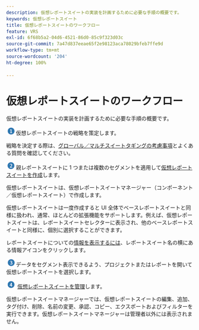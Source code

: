 ```yaml
---
description: 仮想レポートスイートの実装を計画するために必要な手順の概要です。
keywords: 仮想レポートスイート
title: 仮想レポートスイートのワークフロー
feature: VRS
exl-id: 6f68b5a2-04d6-4521-86d0-85c9f323d03c
source-git-commit: 7a47d837eeae65f2e98123aca78029bfeb7ffe9d
workflow-type: tm+mt
source-wordcount: '204'
ht-degree: 100%

---
```


# 仮想レポートスイートのワークフロー

仮想レポートスイートの実装を計画するために必要な手順の概要です。

![](assets/step1_icon.png)仮想レポートスイートの戦略を策定します。

戦略を決定する際は、[グローバル／マルチスイートタギングの考慮事項](/help/components/vrs/vrs-considerations.md)とよくある質問を確認してください。

![](assets/step2_icon.png)親レポートスイートに 1 つまたは複数のセグメントを適用して[仮想レポートスイートを作成](/help/components/vrs/c-workflow-vrs/vrs-create.md)します。

仮想レポートスイートは、仮想レポートスイートマネージャー（コンポーネント／仮想レポートスイート）で作成します。

仮想レポートスイートは一度作成すると UI 全体でベースレポートスイートと同様に扱われ、通常、ほとんどの拡張機能をサポートします。例えば、仮想レポートスイートは、レポートスイートセレクターに表示され、他のベースレポートスイートと同様に、個別に選択することができます。

レポートスイートについての[情報を表示するには](/help/components/vrs/c-workflow-vrs/vrs-view.md)、レポートスイート名の横にある情報アイコンをクリックします。

![](assets/step3_icon.png)データをセグメント表示できるよう、プロジェクトまたはレポートを開いて仮想レポートスイートを選択します。

![](assets/step4_icon.png) [ 仮想レポートスイートを管理](/help/components/vrs/c-workflow-vrs/vrs-manage.md)します。

仮想レポートスイートマネージャーでは、仮想レポートスイートの編集、追加、タグ付け、削除、名前の変更、承認、コピー、エクスポートおよびフィルターを実行できます。仮想レポートスイートマネージャーは管理者以外には表示されません。
